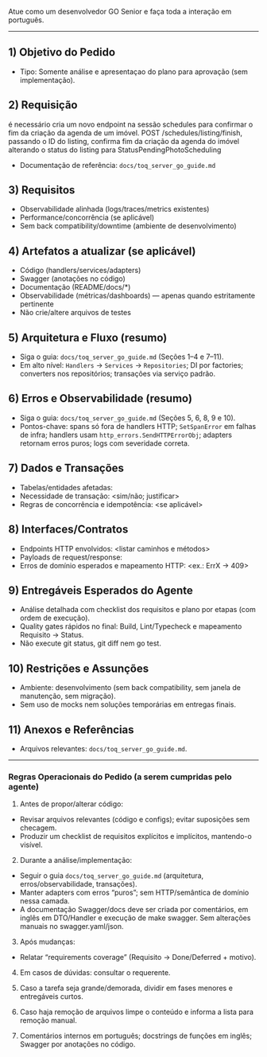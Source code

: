 Atue como um desenvolvedor GO Senior e faça toda a interação em português.

---

## 1) Objetivo do Pedido
- Tipo: Somente análise e apresentaçao do plano para aprovação (sem implementação).

## 2) Requisição

é necessário cria um novo endpoint na sessão schedules para confirmar o fim da criação da agenda de um imóvel. 
POST /schedules/listing/finish, passando o ID do listing, confirma fim da criação da agenda do imóvel alterando o status do listing para StatusPendingPhotoScheduling

- Documentação de referência: `docs/toq_server_go_guide.md`


## 3) Requisitos
  - Observabilidade alinhada (logs/traces/metrics existentes)
  - Performance/concorrência (se aplicável)
  - Sem back compatibility/downtime (ambiente de desenvolvimento)

## 4) Artefatos a atualizar (se aplicável)
- Código (handlers/services/adapters)
- Swagger (anotações no código)
- Documentação (README/docs/*)
- Observabilidade (métricas/dashboards) — apenas quando estritamente pertinente
- Não crie/altere arquivos de testes

## 5) Arquitetura e Fluxo (resumo)
- Siga o guia: `docs/toq_server_go_guide.md` (Seções 1–4 e 7–11).
- Em alto nível: `Handlers` → `Services` → `Repositories`; DI por factories; converters nos repositórios; transações via serviço padrão.

## 6) Erros e Observabilidade (resumo)
- Siga o guia: `docs/toq_server_go_guide.md` (Seções 5, 6, 8, 9 e 10).
- Pontos-chave: spans só fora de handlers HTTP; `SetSpanError` em falhas de infra; handlers usam `http_errors.SendHTTPErrorObj`; adapters retornam erros puros; logs com severidade correta.

## 7) Dados e Transações
- Tabelas/entidades afetadas: <listar>
- Necessidade de transação: <sim/não; justificar>
- Regras de concorrência e idempotência: <se aplicável>

## 8) Interfaces/Contratos
- Endpoints HTTP envolvidos: <listar caminhos e métodos>
- Payloads de request/response: <resumo>
- Erros de domínio esperados e mapeamento HTTP: <ex.: ErrX → 409>

## 9) Entregáveis Esperados do Agente
- Análise detalhada com checklist dos requisitos e plano por etapas (com ordem de execução).
- Quality gates rápidos no final: Build, Lint/Typecheck e mapeamento Requisito → Status.
- Não execute git status, git diff nem go test.

## 10) Restrições e Assunções
- Ambiente: desenvolvimento (sem back compatibility, sem janela de manutenção, sem migração).
- Sem uso de mocks nem soluções temporárias em entregas finais.

## 11) Anexos e Referências
- Arquivos relevantes: `docs/toq_server_go_guide.md`.

---

### Regras Operacionais do Pedido (a serem cumpridas pelo agente)

1) Antes de propor/alterar código:
- Revisar arquivos relevantes (código e configs); evitar suposições sem checagem.
- Produzir um checklist de requisitos explícitos e implícitos, mantendo-o visível.

2) Durante a análise/implementação:
- Seguir o guia `docs/toq_server_go_guide.md` (arquitetura, erros/observabilidade, transações).
- Manter adapters com erros “puros”; sem HTTP/semântica de domínio nessa camada.
- A documentação Swagger/docs deve ser criada por comentários, em inglês em DTO/Handler e execução de make swagger. Sem alterações manuais no swagger.yaml/json.

3) Após mudanças:
- Relatar “requirements coverage” (Requisito → Done/Deferred + motivo).

4) Em casos de dúvidas: consultar o requerente.

5) Caso a tarefa seja grande/demorada, dividir em fases menores e entregáveis curtos.

6) Caso haja remoção de arquivos limpe o conteúdo e informa a lista para remoção manual.

7) Comentários internos em português; docstrings de funções em inglês; Swagger por anotações no código.